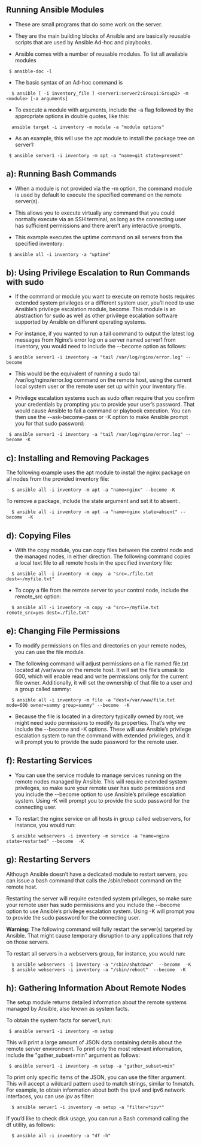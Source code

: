 ## **Running Ansible Modules**

- These are small programs that do some work on the server.
- They are the main building blocks of Ansible and are basically reusable scripts that are used by Ansible Ad-hoc and playbooks.

- Ansible comes with a number of reusable modules. To list all available modules
```
 $ ansible-doc -l
```
- The basic syntax of an Ad-hoc command is
  
```
  $ ansible [ -i inventory_file ] <server1:server2:Group1:Group2> -m <module> [-a arguments]
```
- To execute a module with arguments, include the -a flag followed by the appropriate options in double quotes, like this:
  
```
  ansible target -i inventory -m module -a "module options"
```
- As an example, this will use the apt module to install the package tree on server1:
  
```
 $ ansible server1 -i inventory -m apt -a "name=git state=present"
```
## **a): Running Bash Commands**
- When a module is not provided via the -m option, the command module is used by default to execute the specified command on the remote server(s).

- This allows you to execute virtually any command that you could normally execute via an SSH terminal, as long as the connecting user has sufficient permissions and there aren’t any interactive prompts.

- This example executes the uptime command on all servers from the specified inventory:
  
```
 $ ansible all -i inventory -a "uptime"
```
## **b): Using Privilege Escalation to Run Commands with sudo**
- If the command or module you want to execute on remote hosts requires extended system privileges or a different system user, you’ll need to use Ansible’s privilege escalation module, become. This module is an abstraction for sudo as well as other privilege escalation software supported by Ansible on different operating systems.

- For instance, if you wanted to run a tail command to output the latest log messages from Nginx’s error log on a server named server1 from inventory, you would need to include the --become option as follows:
```
 $ ansible server1 -i inventory -a "tail /var/log/nginx/error.log" --become
```
- This would be the equivalent of running a sudo tail /var/log/nginx/error.log command on the remote host, using the current local system user or the remote user set up within your inventory file.

- Privilege escalation systems such as sudo often require that you confirm your credentials by prompting you to provide your user’s password. That would cause Ansible to fail a command or playbook execution. You can then use the --ask-become-pass or -K option to make Ansible prompt you for that sudo password:
```
 $ ansible server1 -i inventory -a "tail /var/log/nginx/error.log" --become -K
```
## **c): Installing and Removing Packages**
The following example uses the apt module to install the nginx package on all nodes from the provided inventory file:
```
  $ ansible all -i inventory -m apt -a "name=nginx" --become -K
```
To remove a package, include the state argument and set it to absent:.
```
  $ ansible all -i inventory -m apt -a "name=nginx state=absent" --become  -K
```
## **d): Copying Files**
- With the copy module, you can copy files between the control node and the managed nodes, in either direction. The following command copies a local text file to all remote hosts in the specified inventory file:
```
  $ ansible all -i inventory -m copy -a "src=./file.txt dest=~/myfile.txt"
```
- To copy a file from the remote server to your control node, include the remote_src option:
```
  $ ansible all -i inventory -m copy -a "src=~/myfile.txt remote_src=yes dest=./file.txt"
```
## **e): Changing File Permissions**
- To modify permissions on files and directories on your remote nodes, you can use the file module.

- The following command will adjust permissions on a file named file.txt located at /var/www on the remote host. It will set the file’s umask to 600, which will enable read and write permissions only for the current file owner. Additionally, it will set the ownership of that file to a user and a group called sammy:
```
  $ ansible all -i inventory -m file -a "dest=/var/www/file.txt mode=600 owner=sammy group=sammy" --become  -K
```
- Because the file is located in a directory typically owned by root, we might need sudo permissions to modify its properties. That’s why we include the --become and -K options. These will use Ansible’s privilege escalation system to run the command with extended privileges, and it will prompt you to provide the sudo password for the remote user.

## **f): Restarting Services**
- You can use the service module to manage services running on the remote nodes managed by Ansible. This will require extended system privileges, so make sure your remote user has sudo permissions and you include the --become option to use Ansible’s privilege escalation system. Using -K will prompt you to provide the sudo password for the connecting user.

- To restart the nginx service on all hosts in group called webservers, for instance, you would run:
```
  $ ansible webservers -i inventory -m service -a "name=nginx state=restarted" --become  -K
```
## **g): Restarting Servers**
Although Ansible doesn’t have a dedicated module to restart servers, you can issue a bash command that calls the /sbin/reboot command on the remote host.

Restarting the server will require extended system privileges, so make sure your remote user has sudo permissions and you include the --become option to use Ansible’s privilege escalation system. Using -K will prompt you to provide the sudo password for the connecting user.

**Warning:** The following command will fully restart the server(s) targeted by Ansible. That might cause temporary disruption to any applications that rely on those servers.

To restart all servers in a webservers group, for instance, you would run:
```
  $ ansible webservers -i inventory -a "/sbin/shutdown"  --become  -K   
  $ ansible webservers -i inventory -a "/sbin/reboot"  --become  -K
```
## **h): Gathering Information About Remote Nodes**
The setup module returns detailed information about the remote systems managed by Ansible, also known as system facts.

To obtain the system facts for server1, run:
```
 $ ansible server1 -i inventory -m setup
```
This will print a large amount of JSON data containing details about the remote server environment. To print only the most relevant information, include the "gather_subset=min" argument as follows:
```
 $ ansible server1 -i inventory -m setup -a "gather_subset=min"
```
To print only specific items of the JSON, you can use the filter argument. This will accept a wildcard pattern used to match strings, similar to fnmatch. For example, to obtain information about both the ipv4 and ipv6 network interfaces, you can use *ipv* as filter:
```
  $ ansible server1 -i inventory -m setup -a "filter=*ipv*"
```
If you’d like to check disk usage, you can run a Bash command calling the df utility, as follows:
```
  $ ansible all -i inventory -a "df -h"
```
